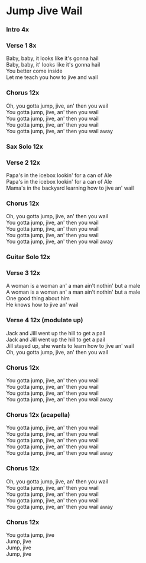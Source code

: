 # Jump Jive Wail

### Intro  4x  

### Verse 1  8x
Baby, baby, it looks like it's gonna hail  
Baby, baby, it' looks like it's gonna hail  
You better come inside  
Let me teach you how to jive and wail  

### Chorus  12x
Oh, you gotta jump, jive, an' then you wail  
You gotta jump, jive, an' then you wail  
You gotta jump, jive, an' then you wail  
You gotta jump, jive, an' then you wail  
You gotta jump, jive, an' then you wail away  

### Sax Solo  12x

### Verse 2  12x
Papa's in the icebox lookin' for a can of Ale  
Papa's in the icebox lookin' for a can of Ale  
Mama's in the backyard learning how to jive an' wail 

### Chorus  12x
Oh, you gotta jump, jive, an' then you wail  
You gotta jump, jive, an' then you wail  
You gotta jump, jive, an' then you wail  
You gotta jump, jive, an' then you wail  
You gotta jump, jive, an' then you wail away  

### Guitar Solo  12x

### Verse 3  12x
A woman is a woman an' a man ain't nothin' but a male  
A woman is a woman an' a man ain't nothin' but a male  
One good thing about him  
He knows how to jive an' wail  

### Verse 4  12x (modulate up)
Jack and Jill went up the hill to get a pail  
Jack and Jill went up the hill to get a pail  
Jill stayed up, she wants to learn how to jive an' wail  
Oh, you gotta jump, jive, an' then you wail  

### Chorus  12x
You gotta jump, jive, an' then you wail  
You gotta jump, jive, an' then you wail  
You gotta jump, jive, an' then you wail  
You gotta jump, jive, an' then you wail away  

### Chorus  12x (acapella)
You gotta jump, jive, an' then you wail  
You gotta jump, jive, an' then you wail  
You gotta jump, jive, an' then you wail  
You gotta jump, jive, an' then you wail  
You gotta jump, jive, an' then you wail away  

### Chorus  12x
Oh, you gotta jump, jive, an' then you wail  
You gotta jump, jive, an' then you wail  
You gotta jump, jive, an' then you wail  
You gotta jump, jive, an' then you wail  
You gotta jump, jive, an' then you wail away  

### Chorus  12x
You gotta jump, jive  
Jump, jive  
Jump, jive  
Jump, jive

